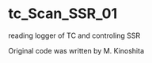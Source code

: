 # tc_Scan_SSR_01
reading logger of TC and controling SSR

Original code was written by M. Kinoshita
